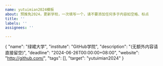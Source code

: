 ```yaml
---
name: yutuimian2024模板
about: 预推免2024，更新学校，一次填写一个，请不要添加任何多于内容如空格、标点
title: ''
labels: ''
assignees: ''

---
```


{
"name": "绿裙大学",
"institute": "GitHub学院",
"description": "(无额外内容请直接留空)",
"deadline": "2024-06-26T00:00:00+08:00",
"website": "http://github.com/",
"tags": [],
"target": "yutuimian2024"
}
